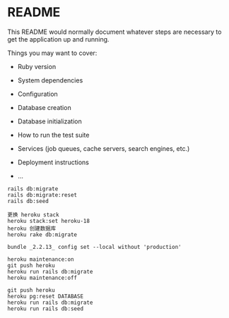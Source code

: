 # README

This README would normally document whatever steps are necessary to get the application up and running.

Things you may want to cover:

* Ruby version

* System dependencies

* Configuration

* Database creation

* Database initialization

* How to run the test suite

* Services (job queues, cache servers, search engines, etc.)

* Deployment instructions

* ...

```
rails db:migrate
rails db:migrate:reset
rails db:seed
```

```
更换 heroku stack
heroku stack:set heroku-18
heroku 创建数据库
heroku rake db:migrate
```

```
bundle _2.2.13_ config set --local without 'production'
```

```
heroku maintenance:on
git push heroku
heroku run rails db:migrate
heroku maintenance:off
```

```
git push heroku
heroku pg:reset DATABASE
heroku run rails db:migrate
heroku run rails db:seed
```
